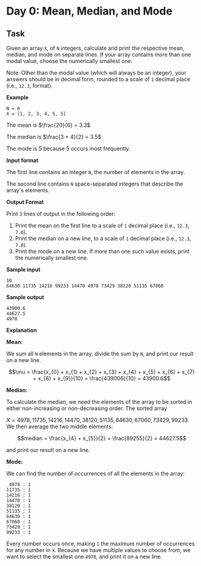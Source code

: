 # Day 0: Mean, Median, and Mode

## Task
Given an array `X`, of `N` integers, calculate and print the respective mean, median, and mode on separate lines. If your array contains more than one modal value, choose the numerically smallest one.

Note: Other than the modal value (which will always be an integer), your answers should be in decimal form, rounded to a scale of `1` decimal place (i.e., `12.3`,  format).

**Example**
```
N = 6
X = [1, 2, 3, 4, 5, 5]
```

The mean is $`\frac{20}{6} = 3.3`$ 

The median is $`\frac{3 + 4}{2} = 3.5`$

The mode is 5 because 5 occurs most frequently.

**Input format**

The first line contains an integer `N`, the number of elements in the array.

The second line contains `N` space-separated integers that describe the array's elements.

**Output Format**

Print `3` lines of output in the following order:

1. Print the mean on the first line to a scale of `1` decimal place (i.e., `12.3`, `7.0`).
2. Print the median on a new line, to a scale of `1` decimal place (i.e., `12.3`, `7.0`).
3. Print the mode on a new line. If more than one such value exists, print the numerically smallest one.

**Sample input**

```
10
64630 11735 14216 99233 14470 4978 73429 38120 51135 67060
```

**Sample output**

```
43900.6
44627.5
4978
```

**Explanation**

**Mean:**

We sum all `N` elements in the array, divide the sum by `N`, and print our result on a new line.
```math
\mu = \frac{x_{0} + x_{1} + x_{2} + x_{3} + x_{4} + x_{5} + x_{6} + x_{7} + x_{8} + x_{9}}{10} = \frac{439006}{10} = 43900.6
```

**Median:**

To calculate the median, we need the elements of the array to be sorted in either non-increasing or non-decreasing order. The sorted array


$`X = {4978, 11735, 14216, 14470, 38120, 51135, 64630, 67060, 73429, 99233}`$. We then average the two middle elements:
```math
median = \frac{x_{4} + x_{5}}{2} = \frac{89255}{2} = 44627.5
```
and print our result on a new line.

**Mode:**

We can find the number of occurrences of all the elements in the array:

```
 4978 : 1
11735 : 1
14216 : 1
14470 : 1
38120 : 1
51135 : 1
64630 : 1
67060 : 1
73429 : 1
99233 : 1
```

Every number occurs once, making `1` the maximum number of occurrences for any number in `X`. Because we have multiple values to choose from, we want to select the smallest one `4978`, and print it on a new line.